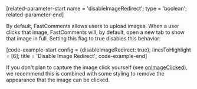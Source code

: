 [related-parameter-start name = 'disableImageRedirect'; type = 'boolean'; related-parameter-end]

By default, FastComments allows users to upload images. When a user clicks that image, FastComments will, by default,
open a new tab to show that image in full. Setting this flag to true disables this behavior:

[code-example-start config = {disableImageRedirect: true}; linesToHighlight = [6]; title = 'Disable Image Redirect'; code-example-end]

If you don't plan to capture the image click yourself (see [onImageClicked](#callbacks)), we recommend this is combined with some styling
to remove the appearance that the image can be clicked.
